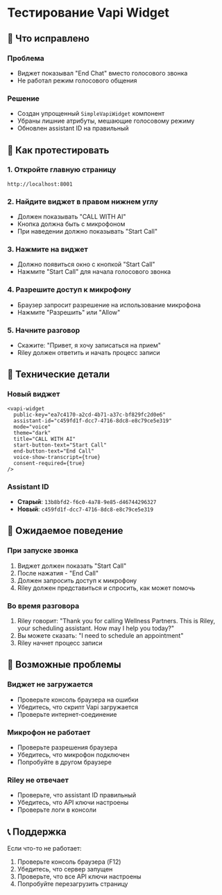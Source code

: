 # Тестирование Vapi Widget

## 🎯 Что исправлено

### Проблема
- Виджет показывал "End Chat" вместо голосового звонка
- Не работал режим голосового общения

### Решение
- Создан упрощенный `SimpleVapiWidget` компонент
- Убраны лишние атрибуты, мешающие голосовому режиму
- Обновлен assistant ID на правильный

## 🧪 Как протестировать

### 1. Откройте главную страницу
```
http://localhost:8001
```

### 2. Найдите виджет в правом нижнем углу
- Должен показывать "CALL WITH AI"
- Кнопка должна быть с микрофоном
- При наведении должно показывать "Start Call"

### 3. Нажмите на виджет
- Должно появиться окно с кнопкой "Start Call"
- Нажмите "Start Call" для начала голосового звонка

### 4. Разрешите доступ к микрофону
- Браузер запросит разрешение на использование микрофона
- Нажмите "Разрешить" или "Allow"

### 5. Начните разговор
- Скажите: "Привет, я хочу записаться на прием"
- Riley должен ответить и начать процесс записи

## 🔧 Технические детали

### Новый виджет
```tsx
<vapi-widget
  public-key="ea7c4170-a2cd-4b71-a37c-bf829fc2d0e6"
  assistant-id="c459fd1f-dcc7-4716-8dc8-e8c79ce5e319"
  mode="voice"
  theme="dark"
  title="CALL WITH AI"
  start-button-text="Start Call"
  end-button-text="End Call"
  voice-show-transcript={true}
  consent-required={true}
/>
```

### Assistant ID
- **Старый**: `13b8bfd2-f6c0-4a78-9e85-d46744296327`
- **Новый**: `c459fd1f-dcc7-4716-8dc8-e8c79ce5e319`

## 🎤 Ожидаемое поведение

### При запуске звонка
1. Виджет должен показать "Start Call"
2. После нажатия - "End Call"
3. Должен запросить доступ к микрофону
4. Riley должен представиться и спросить, как может помочь

### Во время разговора
1. Riley говорит: "Thank you for calling Wellness Partners. This is Riley, your scheduling assistant. How may I help you today?"
2. Вы можете сказать: "I need to schedule an appointment"
3. Riley начнет процесс записи

## 🚨 Возможные проблемы

### Виджет не загружается
- Проверьте консоль браузера на ошибки
- Убедитесь, что скрипт Vapi загружается
- Проверьте интернет-соединение

### Микрофон не работает
- Проверьте разрешения браузера
- Убедитесь, что микрофон подключен
- Попробуйте в другом браузере

### Riley не отвечает
- Проверьте, что assistant ID правильный
- Убедитесь, что API ключи настроены
- Проверьте логи в консоли

## 📞 Поддержка

Если что-то не работает:
1. Проверьте консоль браузера (F12)
2. Убедитесь, что сервер запущен
3. Проверьте, что все API ключи настроены
4. Попробуйте перезагрузить страницу
